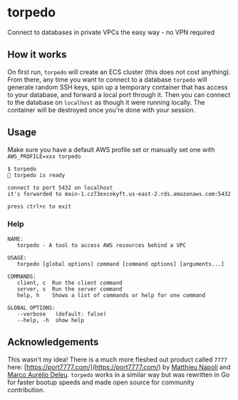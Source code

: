 # torpedo

Connect to databases in private VPCs the easy way - no VPN required

## How it works

On first run, `torpedo` will create an ECS cluster (this does not cost anything). From there, any time you want to connect to a database `torpedo` will generate random SSH keys, spin up a temporary container that has access to your database, and forward a local port through it. Then you can connect to the database on `localhost` as though it were running locally. The container will be destroyed once you're done with your session.

## Usage

Make sure you have a default AWS profile set or manually set one with `AWS_PROFILE=xxx torpedo`

```shell
$ torpedo
🚀 torpedo is ready

connect to port 5432 on localhost
it's forwarded to main-1.cz73excokyft.us-east-2.rds.amazonaws.com:5432

press ctrl+c to exit
```

### Help

```shell
NAME:
   torpedo - A tool to access AWS resources behind a VPC

USAGE:
   torpedo [global options] command [command options] [arguments...]

COMMANDS:
   client, c  Run the client command
   server, s  Run the server command
   help, h    Shows a list of commands or help for one command

GLOBAL OPTIONS:
   --verbose   (default: false)
   --help, -h  show help
```

## Acknowledgements

This wasn't my idea! There is a much more fleshed out product called `7777` here: [https://port7777.com/](https://port7777.com/) by [Matthieu Napoli](https://mnapoli.fr/) and [Marco Aurélio Deleu](https://blog.deleu.dev/). `torpedo` works in a similar way but was rewritten in Go for faster bootup speeds and made open source for community contribution.
